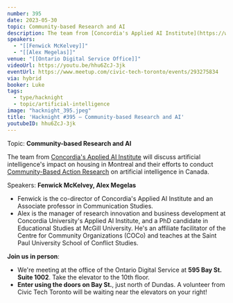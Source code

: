 ```yaml
---
number: 395
date: 2023-05-30
topic: Community-based Research and AI
description: The team from [Concordia's Applied AI Institute](https://www.concordia.ca/research/applied-ai-institute.html) will discuss artificial intelligence's impact on housing in Montreal and their efforts to conduct [Community-Based Action Research](https://en.wikipedia.org/wiki/Community-based_participatory_research) on artificial intelligence in Canada.
speakers:
  - "[[Fenwick McKelvey]]"
  - "[[Alex Megelas]]"
venue: "[[Ontario Digital Service Office]]"
videoUrl: https://youtu.be/hhu6ZcJ-3jk
eventUrl: https://www.meetup.com/civic-tech-toronto/events/293275834
via: hybrid
booker: Luke
tags:
  - type/hacknight
  - topic/artificial-intelligence
image: "hacknight_395.jpeg"
title: 'Hacknight #395 – Community-based Research and AI'
youtubeID: hhu6ZcJ-3jk
---
```


Topic: **Community-based Research and AI**

The team from [Concordia's Applied AI Institute](https://www.concordia.ca/research/applied-ai-institute.html) will discuss artificial intelligence's impact on housing in Montreal and their efforts to conduct [Community-Based Action Research](https://en.wikipedia.org/wiki/Community-based_participatory_research) on artificial intelligence in Canada.

Speakers: **Fenwick McKelvey, Alex Megelas**

* Fenwick is the co-director of Concordia's Applied AI Institute and an Associate professor in Communication Studies.
* Alex is the manager of research innovation and business development at Concordia University's Applied AI Institute, and a PhD candidate in Educational Studies at McGill University. He's an affiliate facilitator of the Centre for Community Organizations (COCo) and teaches at the Saint Paul University School of Conflict Studies.

**Join us in person**:

* We're meeting at the office of the Ontario Digital Service at **595 Bay St. Suite 1002**. Take the elevator to the 10th floor.
* **Enter using the doors on Bay St.**, just north of Dundas. A volunteer from Civic Tech Toronto will be waiting near the elevators on your right!
